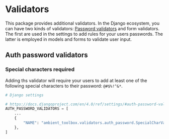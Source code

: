 # Validators

This package provides additional validators. In the Django ecosystem, you can have two kinds of validators: [Password
validators](https://docs.djangoproject.com/en/4.2/topics/auth/passwords/) and form validators. The first are used in the
settings to add rules for your users passwords. The latter is employed in models and forms to validate user input.

## Auth password validators

### Special characters required

Adding ths validator will require your users to add at least one of the following special characters to their
password: `@#$%!^&*`.

```python
# Django settings

# https://docs.djangoproject.com/en/4.0/ref/settings/#auth-password-validators
AUTH_PASSWORD_VALIDATORS = [
    ...
    {
        "NAME": "ambient_toolbox.validators.auth_password.SpecialCharValidator",
    },
]

```
